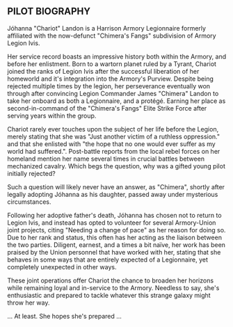 ## PILOT BIOGRAPHY
Jóhanna "Chariot" Landon is a Harrison Armory Legionnaire formerly affiliated with the now-defunct "Chimera's Fangs" subdivision of Armory Legion Ivis. 

Her service record boasts an impressive history both within the Armory, and before her enlistment. Born to a wartorn planet ruled by a Tyrant, Chariot joined the ranks of Legion Ivis after the successful liberation of her homeworld and it's integration into the Armory's Purview. Despite being rejected multiple times by the legion, her perseverance eventually won through after convincing Legion Commander James "Chimera" Landon to take her onboard as both a Legionnaire, and a protégé. Earning her place as second-in-command of the "Chimera's Fangs" Elite Strike Force after serving years within the group.

 Chariot rarely ever touches upon the subject of her life before the Legion, merely stating that she was "Just another victim of a ruthless oppression." and that she enlisted with "the hope that no one would ever suffer as my world had suffered.". Post-battle reports from the local rebel forces on her homeland mention her name several times in crucial battles between mechanized cavalry. Which begs the question, why was a gifted young pilot initially rejected? 

Such a question will likely never have an answer, as "Chimera", shortly after legally adopting Jóhanna as his daughter, passed away under mysterious circumstances. 

Following her adoptive father's death, Jóhanna has chosen not to return to Legion Ivis, and instead has opted to volunteer for several Armory-Union joint projects, citing "Needing a change of pace" as her reason for doing so. Due to her rank and status, this often has her acting as the liaison between the two parties. Diligent, earnest, and a times a bit naïve, her work has been praised by the Union personnel that have worked with her, stating that she behaves in some ways that are entirely expected of a Legionnaire, yet completely unexpected in other ways.

These joint operations offer Chariot the chance to broaden her horizons while remaining loyal and in-service to the Armory. Needless to say, she's enthusiastic and prepared to tackle whatever this strange galaxy might throw her way. 

... At least. She hopes she's prepared ...
